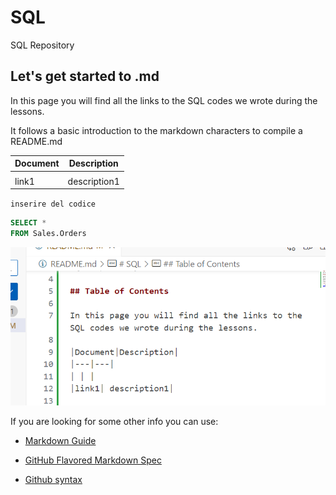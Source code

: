 # SQL

SQL Repository

## Let's get started to .md

In this page you will find all the links to the SQL codes we wrote during the lessons.

It follows a basic introduction to the markdown characters to compile a README.md

|Document|Description|
|---|---|
| | |
|link1| description1|

`inserire del codice`

``` sql
SELECT *
FROM Sales.Orders
```

![Alt text](image.png)

If you are looking for some other info you can use:

- [Markdown Guide](https://www.markdownguide.org/)

- [GitHub Flavored Markdown Spec](https://github.github.com/gfm/)

- [Github syntax](https://docs.github.com/en/get-started/writing-on-github/getting-started-with-writing-and-formatting-on-github/basic-writing-and-formatting-syntax)

